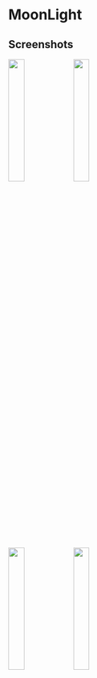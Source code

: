 # MoonLight


Screenshots
-----------

<div class="img-class">
  <div class="main">
    <img src="https://user-images.githubusercontent.com/8223082/49925785-3f7ae600-fefd-11e8-9fe3-36ab7f8f7be5.png" width="25%"/>
    <img src="https://user-images.githubusercontent.com/8223082/49925785-3f7ae600-fefd-11e8-9fe3-36ab7f8f7be5.png" width="25%"/>
  </div>
  <div class="main">
    <img src="https://user-images.githubusercontent.com/8223082/49925785-3f7ae600-fefd-11e8-9fe3-36ab7f8f7be5.png" width="25%"/>
    <img src="https://user-images.githubusercontent.com/8223082/49925785-3f7ae600-fefd-11e8-9fe3-36ab7f8f7be5.png" width="25%"/>
  </div>
</div>
